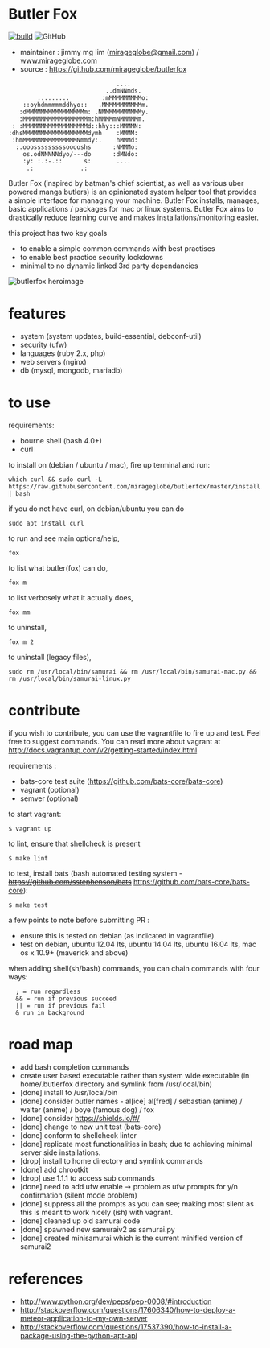 # Butler Fox #

[![build](https://img.shields.io/travis/mirageglobe/butlerfox.svg)](https://travis-ci.org/mirageglobe/butlerfox)
![GitHub](https://img.shields.io/github/license/mirageglobe/butlerfox.svg)

- maintainer : jimmy mg lim (mirageglobe@gmail.com) / www.mirageglobe.com
- source : https://github.com/mirageglobe/butlerfox

```
                              ....
                           ..dmNNmds.   
        .........         :mMMMMMMMMMo:
    ::oyhdmmmmmddhyo::   .MMMMMMMMMMMm. 
   :dMMMMMMMMMMMMMMMMm: .NMMMMMMMMMMMy.
   :MMMMMMMMMMMMMMMMMMm:hMMMMmNMMMMMm.  
 : :MMMMMMMMMMMMMMMMMMd::hhy:::MMMMN:
:dhsMMMMMMMMMMMMMMMMMMdymh    :MMMM:
 :hmMMMMMMMMMMMMMMMNmmdy:.    hMMMd:
  :.ooosssssssssooooshs      :NMMMo:
    os.odNNNNNdyo/---do      :dMNdo:
    :y: :.:-.::      s:       ....
     .:             .:
```

Butler Fox (inspired by batman's chief scientist, as well as various uber powered manga butlers) is an opinionated system helper tool that provides a simple interface for managing your machine. Butler Fox installs, manages, basic applications / packages for mac or linux systems. Butler Fox aims to drastically reduce learning curve and makes installations/monitoring easier.

this project has two key goals

- to enable a simple common commands with best practises
- to enable best practice security lockdowns
- minimal to no dynamic linked 3rd party dependancies

![butlerfox heroimage](https://github.com/mirageglobe/butlerfox/blob/master/heroimage.png)

# features #

- system (system updates, build-essential, debconf-util)
- security (ufw)
- languages (ruby 2.x, php)
- web servers (nginx)
- db (mysql, mongodb, mariadb)

# to use

requirements:
- bourne shell (bash 4.0+)
- curl

to install on (debian / ubuntu / mac), fire up terminal and run:
```
which curl && sudo curl -L https://raw.githubusercontent.com/mirageglobe/butlerfox/master/install.sh | bash
```

if you do not have curl, on debian/ubuntu you can do
```
sudo apt install curl
```

to run and see main options/help,
```
fox
```

to list what butler(fox) can do,
```
fox m
```

to list verbosely what it actually does,
```
fox mm
```

to uninstall,
```
fox m 2
```

to uninstall (legacy files),
```
sudo rm /usr/local/bin/samurai && rm /usr/local/bin/samurai-mac.py && rm /usr/local/bin/samurai-linux.py
```

# contribute

if you wish to contribute, you can use the vagrantfile to fire up and test. Feel free to suggest commands. You can read more about vagrant at http://docs.vagrantup.com/v2/getting-started/index.html

requirements :
- bats-core test suite (https://github.com/bats-core/bats-core)
- vagrant (optional)
- semver (optional)

to start vagrant:
```
$ vagrant up
```

to lint, ensure that shellcheck is present
```
$ make lint
```

to test, install bats (bash automated testing system - ~~https://github.com/sstephenson/bats~~ https://github.com/bats-core/bats-core):
```
$ make test
```

a few points to note before submitting PR :

- ensure this is tested on debian (as indicated in vagrantfile)
- test on debian, ubuntu 12.04 lts, ubuntu 14.04 lts, ubuntu 16.04 lts, mac os x 10.9+ (maverick and above)

when adding shell(sh/bash) commands, you can chain commands with four ways:
```
  ; = run regardless
  && = run if previous succeed
  || = run if previous fail
  & run in background
```

# road map #

- add bash completion commands
- create user based executable rather than system wide executable (in home/.butlerfox directory and symlink from /usr/local/bin)
- [done] install to /usr/local/bin
- [done] consider butler names - al[ice] al[fred] / sebastian (anime) / walter (anime) / boye (famous dog) / fox
- [done] consider https://shields.io/#/
- [done] change to new unit test (bats-core)
- [done] conform to shellcheck linter
- [done] replicate most functionalities in bash; due to achieving minimal server side installations.
- [drop] install to home directory and symlink commands
- [done] add chrootkit
- [drop] use 1.1.1 to access sub commands
- [done] need to add ufw enable -> problem as ufw prompts for y/n confirmation (silent mode problem)
- [done] suppress all the prompts as you can see; making most silent as this is meant to work nicely (ish) with vagrant.
- [done] cleaned up old samurai code
- [done] spawned new samuraiv2 as samurai.py
- [done] created minisamurai which is the current minified version of samurai2

# references

- http://www.python.org/dev/peps/pep-0008/#introduction
- http://stackoverflow.com/questions/17606340/how-to-deploy-a-meteor-application-to-my-own-server
- http://stackoverflow.com/questions/17537390/how-to-install-a-package-using-the-python-apt-api

